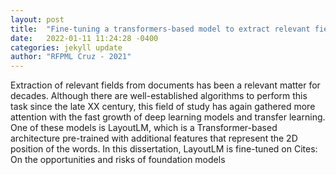 ```yaml
---
layout: post
title:  "Fine-tuning a transformers-based model to extract relevant fields from invoices"
date:   2022-01-11 11:24:28 -0400
categories: jekyll update
author: "RFPML Cruz - 2021"
---
```

Extraction of relevant fields from documents has been a relevant matter for decades. Although there are well-established algorithms to perform this task since the late XX century, this field of study has again gathered more attention with the fast growth of deep learning models and transfer learning. One of these models is LayoutLM, which is a Transformer-based architecture pre-trained with additional features that represent the 2D position of the words. In this dissertation, LayoutLM is fine-tuned on Cites: On the opportunities and risks of foundation models